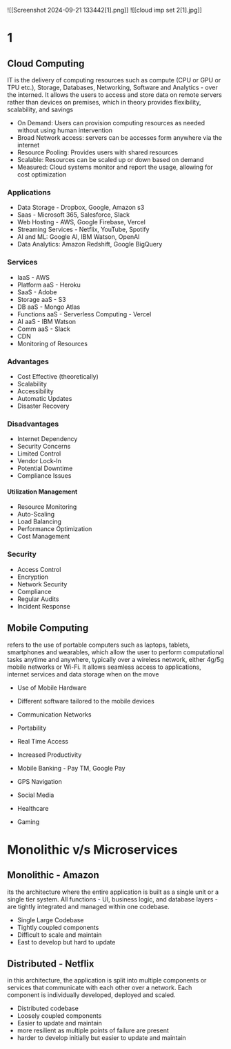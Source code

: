 ![[Screenshot 2024-09-21 133442[1].png]]
![[cloud  imp set 2[1].jpg]]

# 1
## Cloud Computing
IT is the delivery of computing resources such as compute (CPU or GPU or TPU etc.), Storage, Databases, Networking, Software and Analytics - over the interned. It allows the users to access and store data on remote servers rather than devices on premises, which in theory provides flexibility, scalability, and savings

- On Demand: Users can provision computing resources as needed without using human intervention
- Broad Network access: servers can be accesses form anywhere via the internet
- Resource Pooling: Provides users with shared resources
- Scalable: Resources can be scaled up or down based on demand
- Measured: Cloud systems monitor and report the usage, allowing for cost optimization

### Applications
- Data Storage - Dropbox, Google, Amazon s3
- Saas - Microsoft 365, Salesforce, Slack
- Web Hosting - AWS, Google Firebase, Vercel
- Streaming Services - Netflix, YouTube, Spotify
- AI and ML: Google AI, IBM Watson, OpenAI
- Data Analytics: Amazon Redshift, Google BigQuery

### Services
- IaaS - AWS
- Platform aaS - Heroku
- SaaS - Adobe
- Storage aaS - S3
- DB aaS - Mongo Atlas
- Functions aaS - Serverless Computing - Vercel
- AI aaS - IBM Watson
- Comm aaS - Slack
- CDN
- Monitoring of Resources

### Advantages
- Cost Effective (theoretically)
- Scalability
- Accessibility
- Automatic Updates
- Disaster Recovery
### Disadvantages
- Internet Dependency
- Security Concerns
- Limited Control
- Vendor Lock-In
- Potential Downtime
- Compliance Issues

#### Utilization Management
- Resource Monitoring
- Auto-Scaling
- Load Balancing
- Performance Optimization
- Cost Management

### Security
- Access Control
- Encryption
- Network Security
- Compliance
- Regular Audits
- Incident Response

## Mobile Computing
refers to the use of portable computers such as laptops, tablets, smartphones and wearables, which allow the user to perform computational tasks anytime and anywhere, typically over a wireless network, either 4g/5g mobile networks or Wi-Fi. It allows seamless access to applications, internet services and data storage when on the move
- Use of Mobile Hardware
- Different software tailored to the mobile devices
- Communication Networks

- Portability
- Real Time Access
- Increased Productivity

- Mobile Banking - Pay TM, Google Pay
- GPS Navigation
- Social Media
- Healthcare
- Gaming

# Monolithic v/s Microservices

## Monolithic - Amazon
its the architecture where the entire application is built as a single unit or a single tier system. All functions - UI, business logic, and database layers - are tightly integrated and managed within one codebase.
- Single Large Codebase
- Tightly coupled components
- Difficult to scale and maintain
- East to develop but hard to update

## Distributed - Netflix
in this architecture, the application is split into multiple components or services that communicate with each other over a network. Each component is individually developed, deployed and scaled.
- Distributed codebase
- Loosely coupled components
- Easier to update and maintain
- more resilient as multiple points of failure are present
- harder to develop initially but easier to update and maintain


